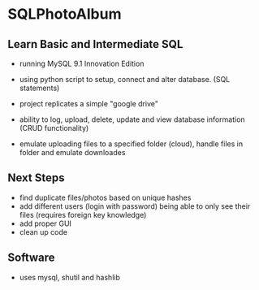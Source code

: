 # SQLPhotoAlbum
## Learn Basic and Intermediate SQL
- running MySQL 9.1 Innovation Edition
- using python script to setup, connect and alter database. (SQL statements)
- project replicates a simple "google drive"

- ability to log, upload, delete, update and view database information (CRUD functionality)
- emulate uploading files to a specified folder (cloud), handle files in folder and emulate downloades

## Next Steps
- find duplicate files/photos based on unique hashes
- add different users (login with password) being able to only see their files (requires foreign key knowledge)
- add proper GUI
- clean up code

## Software
- uses mysql, shutil and hashlib
